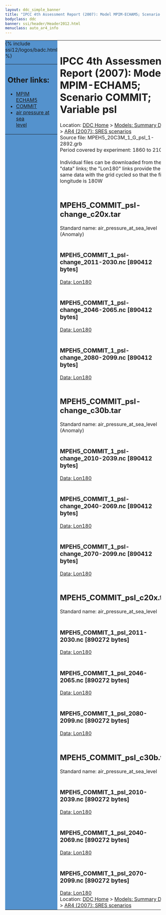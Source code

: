 ```yaml
---
layout: ddc_simple_banner
title: "IPCC 4th Assessment Report (2007): Model MPIM-ECHAM5; Scenario COMMIT; Variable psl"
bodyclass: ddc
banner: ssi/header/Header2012.html
menuclass: auto_ar4_info
---
```



<table width="100%" border="0" cellspacing="0" cellpadding="0" style="border-collapse: collapse;">
<tr style="margin:0;padding:0;border:0;">
<td style="margin:0;padding:0;border:0;height:1pt;width:150pt;background:#5492CD;" valign="top" >

<div id="lh-col2" class="auto_ar4_info">
<table class="menumain" bgcolor="#5492CD" cellspacing="0" width="100%" border="0">
<tr><td>
<h2> Other links:</h2>
<ul>
<li><a href="/auto/ar4/model-MPIM-ECHAM5.html">MPIM<br/>ECHAM5</a></li>
<li><a href="/auto/ar4/scenario-COMMIT.html">COMMIT</a></li>
<li><a href="/auto/ar4/var-air_pressure_at_sea_level.html">air pressure at sea<br/> level</a></li>
</ul>
</td></tr>
{% include ssi12/logos/badc.html %}
</table>
</div>
</td>
<td><h1>IPCC 4th Assessment Report (2007): Model MPIM-ECHAM5; Scenario COMMIT; Variable psl</h1>

<!-- Breadcrumb1 -->
<div id="breadcrumb1" align="left">
Location: <a href="/index.html">DDC Home</a> > <a href="/sim/gcm_clim/">Models: Summary Data</a>
> <a href="/sim/gcm_clim/SRES_AR4/index.html">AR4 (2007): SRES scenarios</a>
</div>
<!-- End of Breadcrumb1 -->Source file: MPEH5_20C3M_1_G_psl_1-2892.grb
<br/>
Period covered by experiment: 1860 to 2100<br/>
<br/>Individual files can be downloaded from the "data" links; the "Lon180" links provide the same data
         with the grid cycled so that the first longitude is 180W<br/>
<br/><h2>MPEH5_COMMIT_psl-change_c20x.tar</h2>
Standard name: air_pressure_at_sea_level (Anomaly)<br>
<br/><h3>MPEH5_COMMIT_1_psl-change_2011-2030.nc [890412 bytes]</h3>
<a href="http://apps.ipcc-data.org/cgi-bin/downl/ar4_nc/psl/MPEH5_COMMIT_1_psl-change_2011-2030.nc">Data; </a><a href="http://apps.ipcc-data.org/cgi-bin/downl/ar4_nc/psl/MPEH5_COMMIT_1_psl-change_2011-2030.cyto180.nc"> Lon180</a><br/>
<br/><h3>MPEH5_COMMIT_1_psl-change_2046-2065.nc [890412 bytes]</h3>
<a href="http://apps.ipcc-data.org/cgi-bin/downl/ar4_nc/psl/MPEH5_COMMIT_1_psl-change_2046-2065.nc">Data; </a><a href="http://apps.ipcc-data.org/cgi-bin/downl/ar4_nc/psl/MPEH5_COMMIT_1_psl-change_2046-2065.cyto180.nc"> Lon180</a><br/>
<br/><h3>MPEH5_COMMIT_1_psl-change_2080-2099.nc [890412 bytes]</h3>
<a href="http://apps.ipcc-data.org/cgi-bin/downl/ar4_nc/psl/MPEH5_COMMIT_1_psl-change_2080-2099.nc">Data; </a><a href="http://apps.ipcc-data.org/cgi-bin/downl/ar4_nc/psl/MPEH5_COMMIT_1_psl-change_2080-2099.cyto180.nc"> Lon180</a><br/>
<br/><h2>MPEH5_COMMIT_psl-change_c30b.tar</h2>
Standard name: air_pressure_at_sea_level (Anomaly)<br>
<br/><h3>MPEH5_COMMIT_1_psl-change_2010-2039.nc [890412 bytes]</h3>
<a href="http://apps.ipcc-data.org/cgi-bin/downl/ar4_nc/psl/MPEH5_COMMIT_1_psl-change_2010-2039.nc">Data; </a><a href="http://apps.ipcc-data.org/cgi-bin/downl/ar4_nc/psl/MPEH5_COMMIT_1_psl-change_2010-2039.cyto180.nc"> Lon180</a><br/>
<br/><h3>MPEH5_COMMIT_1_psl-change_2040-2069.nc [890412 bytes]</h3>
<a href="http://apps.ipcc-data.org/cgi-bin/downl/ar4_nc/psl/MPEH5_COMMIT_1_psl-change_2040-2069.nc">Data; </a><a href="http://apps.ipcc-data.org/cgi-bin/downl/ar4_nc/psl/MPEH5_COMMIT_1_psl-change_2040-2069.cyto180.nc"> Lon180</a><br/>
<br/><h3>MPEH5_COMMIT_1_psl-change_2070-2099.nc [890412 bytes]</h3>
<a href="http://apps.ipcc-data.org/cgi-bin/downl/ar4_nc/psl/MPEH5_COMMIT_1_psl-change_2070-2099.nc">Data; </a><a href="http://apps.ipcc-data.org/cgi-bin/downl/ar4_nc/psl/MPEH5_COMMIT_1_psl-change_2070-2099.cyto180.nc"> Lon180</a><br/>
<br/><h2>MPEH5_COMMIT_psl_c20x.tar</h2>
Standard name: air_pressure_at_sea_level<br>
<br/><h3>MPEH5_COMMIT_1_psl_2011-2030.nc [890272 bytes]</h3>
<a href="http://apps.ipcc-data.org/cgi-bin/downl/ar4_nc/psl/MPEH5_COMMIT_1_psl_2011-2030.nc">Data; </a><a href="http://apps.ipcc-data.org/cgi-bin/downl/ar4_nc/psl/MPEH5_COMMIT_1_psl_2011-2030.cyto180.nc"> Lon180</a><br/>
<br/><h3>MPEH5_COMMIT_1_psl_2046-2065.nc [890272 bytes]</h3>
<a href="http://apps.ipcc-data.org/cgi-bin/downl/ar4_nc/psl/MPEH5_COMMIT_1_psl_2046-2065.nc">Data; </a><a href="http://apps.ipcc-data.org/cgi-bin/downl/ar4_nc/psl/MPEH5_COMMIT_1_psl_2046-2065.cyto180.nc"> Lon180</a><br/>
<br/><h3>MPEH5_COMMIT_1_psl_2080-2099.nc [890272 bytes]</h3>
<a href="http://apps.ipcc-data.org/cgi-bin/downl/ar4_nc/psl/MPEH5_COMMIT_1_psl_2080-2099.nc">Data; </a><a href="http://apps.ipcc-data.org/cgi-bin/downl/ar4_nc/psl/MPEH5_COMMIT_1_psl_2080-2099.cyto180.nc"> Lon180</a><br/>
<br/><h2>MPEH5_COMMIT_psl_c30b.tar</h2>
Standard name: air_pressure_at_sea_level<br>
<br/><h3>MPEH5_COMMIT_1_psl_2010-2039.nc [890272 bytes]</h3>
<a href="http://apps.ipcc-data.org/cgi-bin/downl/ar4_nc/psl/MPEH5_COMMIT_1_psl_2010-2039.nc">Data; </a><a href="http://apps.ipcc-data.org/cgi-bin/downl/ar4_nc/psl/MPEH5_COMMIT_1_psl_2010-2039.cyto180.nc"> Lon180</a><br/>
<br/><h3>MPEH5_COMMIT_1_psl_2040-2069.nc [890272 bytes]</h3>
<a href="http://apps.ipcc-data.org/cgi-bin/downl/ar4_nc/psl/MPEH5_COMMIT_1_psl_2040-2069.nc">Data; </a><a href="http://apps.ipcc-data.org/cgi-bin/downl/ar4_nc/psl/MPEH5_COMMIT_1_psl_2040-2069.cyto180.nc"> Lon180</a><br/>
<br/><h3>MPEH5_COMMIT_1_psl_2070-2099.nc [890272 bytes]</h3>
<a href="http://apps.ipcc-data.org/cgi-bin/downl/ar4_nc/psl/MPEH5_COMMIT_1_psl_2070-2099.nc">Data; </a><a href="http://apps.ipcc-data.org/cgi-bin/downl/ar4_nc/psl/MPEH5_COMMIT_1_psl_2070-2099.cyto180.nc"> Lon180</a><br/>
<!-- Breadcrumb2 -->
<div id="breadcrumb2" align="left">
Location: <a href="/index.html">DDC Home</a> > <a href="/sim/gcm_clim/">Models: Summary Data</a>
> <a href="/sim/gcm_clim/SRES_AR4/index.html">AR4 (2007): SRES scenarios</a>
</div>
<!-- End of Breadcrumb2 --></td></tr></table>
